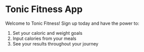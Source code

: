 # Tonic Fitness App

Welcome to Tonic Fitness! Sign up today and have the power to:
1. Set your caloric and weight goals
2. Input calories from your meals
3. See your results throughout your journey
